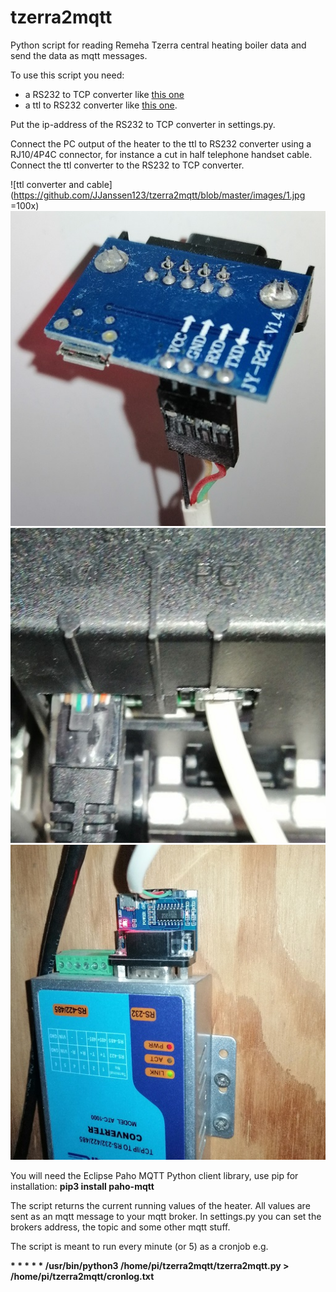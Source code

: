 # tzerra2mqtt
Python script for reading Remeha Tzerra central heating boiler data and send the data as mqtt messages.
 
To use this script you need:
* a RS232 to TCP converter like <a target="_blank" href="https://nl.aliexpress.com/item/32807885568.html">this one</a>
* a ttl to RS232 converter like <a target="_blank" href="https://nl.aliexpress.com/item/4000055222836.html">this one</a>.

Put the ip-address of the RS232 to TCP converter in settings.py.

Connect the PC output of the heater to the ttl to RS232 converter using a RJ10/4P4C connector, for instance a cut in half telephone handset cable. Connect the ttl converter to the RS232 to TCP converter.

![ttl converter and cable](https://github.com/JJanssen123/tzerra2mqtt/blob/master/images/1.jpg =100x) ![ttl converter pins](https://github.com/JJanssen123/tzerra2mqtt/blob/master/images/2.jpg) ![connector in PC output](https://github.com/JJanssen123/tzerra2mqtt/blob/master/images/3.jpg) ![ttl converter and tcp converter](https://github.com/JJanssen123/tzerra2mqtt/blob/master/images/4.jpg)

You will need the Eclipse Paho MQTT Python client library, use pip for installation: **pip3 install paho-mqtt**

The script returns the current running values of the heater. All values are sent as an mqtt message to your mqtt broker. In settings.py you can set the brokers address, the topic and some other mqtt stuff.

The script is meant to run every minute (or 5) as a cronjob e.g. 

**\* \* \* \* \* /usr/bin/python3 /home/pi/tzerra2mqtt/tzerra2mqtt.py > /home/pi/tzerra2mqtt/cronlog.txt**
